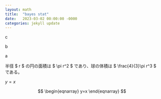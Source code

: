 ```yaml
---
layout: math
title:  "bayes stat"
date:   2023-03-02 00:00:00 -0000
categories: jekyll update
---
```


c

b

a

半径 $ r $ の円の面積は $ \pi r^2 $ であり、球の体積は $ \frac{4}{3}\pi r^3 $ である。

$y=x$

$$
\begin{eqnarray}
y=x
\end{eqnarray}
$$